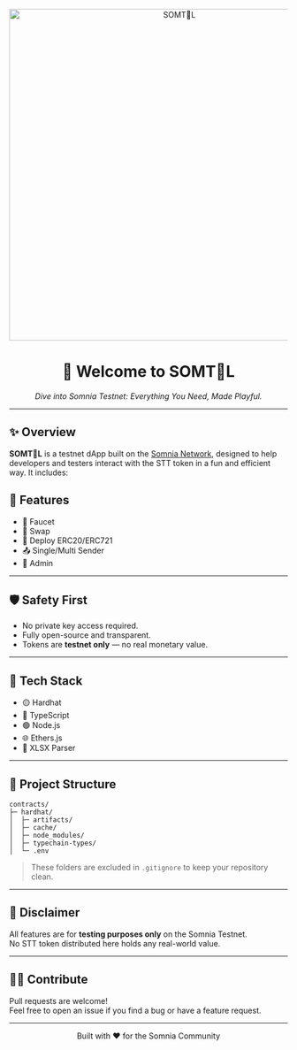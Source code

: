 <p align="center">
  <img src="https://raw.githubusercontent.com/lrmn7/somtool/main/public/og-image.png" alt="SOMT👀L" width="600"/>
</p>

<h1 align="center">👀 Welcome to SOMT👀L</h1>
<p align="center"><em>Dive into Somnia Testnet: Everything You Need, Made Playful.</em></p>

---

## ✨ Overview

**SOMT👀L** is a testnet dApp built on the [Somnia Network](https://somnia.network), designed to help developers and testers interact with the STT token in a fun and efficient way. It includes:

## 🔧 Features

- 🧴 Faucet
- 🔁 Swap
- 🧱 Deploy ERC20/ERC721
- 📤 Single/Multi Sender
- 🔐 Admin
---

## 🛡️ Safety First

- No private key access required.
- Fully open-source and transparent.
- Tokens are **testnet only** — no real monetary value.

---

## 🧠 Tech Stack

- 🟡 Hardhat
- 🔵 TypeScript
- 🟢 Node.js
- 🌐 Ethers.js
- 🧩 XLSX Parser

---

## 📁 Project Structure

```
contracts/
├─ hardhat/
│  ├─ artifacts/
│  ├─ cache/
│  ├─ node_modules/
│  ├─ typechain-types/
│  └─ .env
```

> These folders are excluded in `.gitignore` to keep your repository clean.

---

## 🧪 Disclaimer

All features are for **testing purposes only** on the Somnia Testnet.  
No STT token distributed here holds any real-world value.

---

## 🧑‍💻 Contribute

Pull requests are welcome!  
Feel free to open an issue if you find a bug or have a feature request.

---

<p align="center">
  Built with ❤️ for the Somnia Community
</p>
